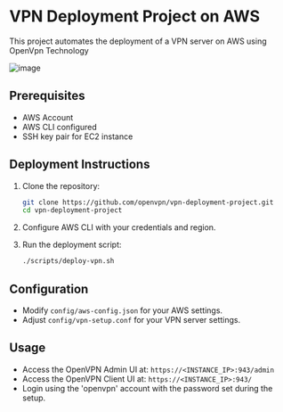 
# VPN Deployment Project on AWS

This project automates the deployment of a VPN server on AWS using OpenVpn Technology

![image](https://github.com/warquise/VPN-Deployment/assets/160808546/5334cb73-a8c8-4ed5-a0de-dfe824caa319)

## Prerequisites

- AWS Account
- AWS CLI configured
- SSH key pair for EC2 instance

## Deployment Instructions

1. Clone the repository:
    ```sh
    git clone https://github.com/openvpn/vpn-deployment-project.git
    cd vpn-deployment-project
    ```

2. Configure AWS CLI with your credentials and region.

3. Run the deployment script:
    ```sh
    ./scripts/deploy-vpn.sh
    ```

## Configuration

- Modify `config/aws-config.json` for your AWS settings.
- Adjust `config/vpn-setup.conf` for your VPN server settings.

## Usage

- Access the OpenVPN Admin UI at: `https://<INSTANCE_IP>:943/admin`
- Access the OpenVPN Client UI at: `https://<INSTANCE_IP>:943/`
- Login using the 'openvpn' account with the password set during the setup.





